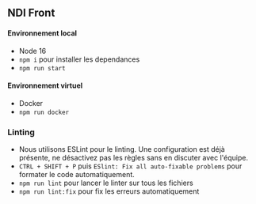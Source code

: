 ## NDI Front

#### Environnement local

- Node 16
- `npm i` pour installer les dependances 
- `npm run start`

#### Environnement virtuel

- Docker
- `npm run docker`

### Linting

- Nous utilisons ESLint pour le linting. Une configuration est déjà présente, ne désactivez pas les règles sans en discuter avec l'équipe.
- `CTRL + SHIFT + P` puis `ESlint: Fix all auto-fixable problems` pour formater le code automatiquement.
- `npm run lint` pour lancer le linter sur tous les fichiers
- `npm run lint:fix` pour fix les erreurs automatiquement
